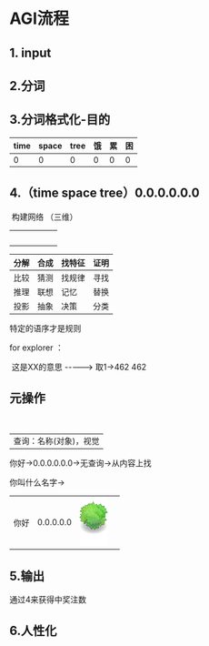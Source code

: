 # AGI流程

## 1. input

## 2.分词

## 3.分词格式化-目的

| time | space | tree | 饿   | 累   | 困   |
| ---- | ----- | ---- | ---- | ---- | ---- |
| 0    | 0     | 0    | 0    | 0    | 0    |

## 4.（time space tree）0.0.0.0.0.0

​	构建网络  （三维）

|      |      |      |      |      |      |
| ---- | ---- | ---- | ---- | ---- | ---- |
|      |      |      |      |      |      |
|      |      |      |      |      |      |
|      |      |      |      |      |      |
|      |      |      |      |      |      |
|      |      |      |      |      |      |

| 分解 | 合成 | 找特征 | 证明 |
| ---- | ---- | ------ | ---- |
| 比较 | 猜测 | 找规律 | 寻找 |
| 推理 | 联想 | 记忆   | 替换 |
| 投影 | 抽象 | 决策   | 分类 |

特定的语序才是规则  

for explorer ：

​			这是XX的意思   -----> 取1->462 462 

## 元操作

​	

|                        |
| ---------------------- |
| 查询：名称(对象)，视觉 |

你好->0.0.0.0.0.0->无查询->从内容上找

你叫什么名字->

|      |           |                  |      |
| ---- | --------- | ---------------- | ---- |
| 你好 | 0.0.0.0.0 | ![](.\PIC\1.png) |      |



## 5.输出

通过4来获得中奖注数

## 6.人性化